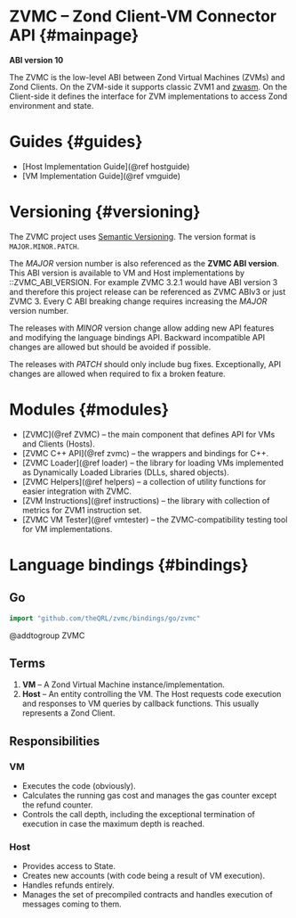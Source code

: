 # ZVMC – Zond Client-VM Connector API {#mainpage}

**ABI version 10**

The ZVMC is the low-level ABI between Zond Virtual Machines (ZVMs) and
Zond Clients. On the ZVM-side it supports classic ZVM1 and [zwasm].
On the Client-side it defines the interface for ZVM implementations
to access Zond environment and state.


# Guides {#guides}

- [Host Implementation Guide](@ref hostguide)
- [VM Implementation Guide](@ref vmguide)


# Versioning {#versioning}

The ZVMC project uses [Semantic Versioning](https://semver.org).
The version format is `MAJOR.MINOR.PATCH`.

The _MAJOR_ version number is also referenced as the **ZVMC ABI version**.
This ABI version is available to VM and Host implementations by ::ZVMC_ABI_VERSION.
For example ZVMC 3.2.1 would have ABI version 3 and therefore this project release
can be referenced as ZVMC ABIv3 or just ZVMC 3.
Every C ABI breaking change requires increasing the _MAJOR_ version number.

The releases with _MINOR_ version change allow adding new API features
and modifying the language bindings API.
Backward incompatible API changes are allowed but should be avoided if possible.

The releases with _PATCH_ should only include bug fixes. Exceptionally,
API changes are allowed when required to fix a broken feature.


# Modules {#modules}

- [ZVMC](@ref ZVMC)
   – the main component that defines API for VMs and Clients (Hosts).
- [ZVMC C++ API](@ref zvmc)
   – the wrappers and bindings for C++.
- [ZVMC Loader](@ref loader)
   – the library for loading VMs implemented as Dynamically Loaded Libraries (DLLs, shared objects).
- [ZVMC Helpers](@ref helpers)
   – a collection of utility functions for easier integration with ZVMC.
- [ZVM Instructions](@ref instructions)
   – the library with collection of metrics for ZVM1 instruction set.
- [ZVMC VM Tester](@ref vmtester)
   – the ZVMC-compatibility testing tool for VM implementations.


# Language bindings {#bindings}

## Go

```go
import "github.com/theQRL/zvmc/bindings/go/zvmc"
```


[zwasm]: https://github.com/zwasm/design


@addtogroup ZVMC

## Terms

1. **VM** – A Zond Virtual Machine instance/implementation.
2. **Host** – An entity controlling the VM.
   The Host requests code execution and responses to VM queries by callback
   functions. This usually represents a Zond Client.


## Responsibilities

### VM

- Executes the code (obviously).
- Calculates the running gas cost and manages the gas counter except the refund
  counter.
- Controls the call depth, including the exceptional termination of execution
  in case the maximum depth is reached.


### Host

- Provides access to State.
- Creates new accounts (with code being a result of VM execution).
- Handles refunds entirely.
- Manages the set of precompiled contracts and handles execution of messages
  coming to them.
